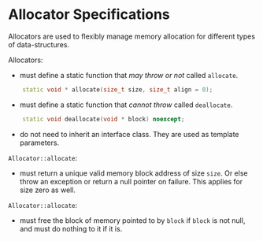 # Allocator Specifications

Allocators are used to flexibly manage memory allocation for different types of data-structures.
  
Allocators:

- must define a static function that *may throw or not* called `allocate`.

```c++
    static void * allocate(size_t size, size_t align = 0);
```

- must define a static function that *cannot throw* called `deallocate`.

```c++
    static void deallocate(void * block) noexcept;
```

- do not need to inherit an interface class. They are used as template parameters.

`Allocator::allocate`:

- must return a unique valid memory block address of size `size`. Or else throw an exception or return a null pointer on failure. This applies for size zero as well.

`Allocator::allocate`:

- must free the block of memory pointed to by `block` if `block` is not null, and must do nothing to it if it is.
